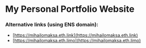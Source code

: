 # My Personal Portfolio Website

### Alternative links (using ENS domain):
- [https://mihailomaksa.eth.link](https://mihailomaksa.eth.link)
- [https://mihailomaksa.eth.limo](https://mihailomaksa.eth.limo)
